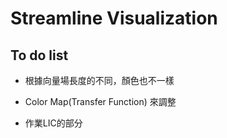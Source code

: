 # Streamline Visualization
## To do list
* 根據向量場長度的不同，顏色也不一樣
* Color Map(Transfer Function) 來調整

* 作業LIC的部分